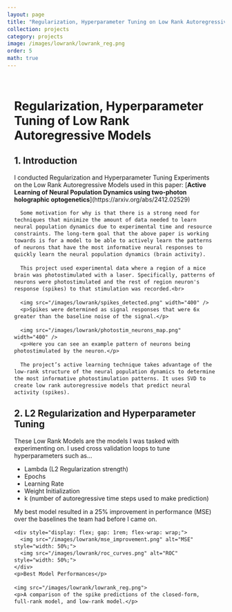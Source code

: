 ```yaml
---
layout: page
title: "Regularization, Hyperparameter Tuning on Low Rank Autoregressive Models"
collection: projects
category: projects
image: /images/lowrank/lowrank_reg.png
order: 5
math: true
---
```




<div style="max-width: 1200px; margin: 0 auto; padding: 1rem;">
  <div class="card">
    <h1>Regularization, Hyperparameter Tuning of Low Rank Autoregressive Models</h1>
    <h2>1. Introduction</h2>
      I conducted Regularization and Hyperparameter Tuning Experiments on the Low Rank Autoregressive Models used in this paper:
      [<b>Active Learning of Neural Population Dynamics using two-photon holographic optogenetics</b>](https://arxiv.org/abs/2412.02529)

      Some motivation for why is that there is a strong need for techniques that minimize the amount of data needed to learn neural population dynamics due to experimental time and resource constraints. The long-term goal that the above paper is working towards is for a model to be able to actively learn the patterns of neurons that have the most informative neural responses to quickly learn the neural population dynamics (brain activity).

      This project used experimental data where a region of a mice brain was photostimulated with a laser. Specifically, patterns of neurons were photostimulated and the rest of region neuron's response (spikes) to that stimulation was recorded.<br>

      <img src="/images/lowrank/spikes_detected.png" width="400" />
      <p>Spikes were determined as signal responses that were 6x greater than the baseline noise of the signal.</p>

      <img src="/images/lowrank/photostim_neurons_map.png" width="400" />
      <p>Here you can see an example pattern of neurons being photostimulated by the neuron.</p>

      The project’s active learning technique takes advantage of the low-rank structure of the neural population dynamics to determine the most informative photostimulation patterns. It uses SVD to create low rank autoregressive models that predict neural activity (spikes).
  </div>

  <div class="card">
    <h2>2. L2 Regularization and Hyperparameter Tuning</h2>
      These Low Rank Models are the models I was tasked with experimenting on. I used cross validation loops to tune hyperparameters such as... 
      <ul>
        <li>Lambda (L2 Regularization strength)</li>
        <li>Epochs</li>
        <li>Learning Rate </li>
        <li>Weight Initialization</li>
        <li>k (number of autoregressive time steps used to make prediction)</li>
      </ul>
      My best model resulted in a 25% improvement in performance (MSE) over the baselines the team had before I came on.

    <div style="display: flex; gap: 1rem; flex-wrap: wrap;">
      <img src="/images/lowrank/mse_improvement.png" alt="MSE" style="width: 50%;">
      <img src="/images/lowrank/roc_curves.png" alt="ROC" style="width: 50%;">
    </div>
    <p>Best Model Performances</p>

    <img src="/images/lowrank/lowrank_reg.png">
    <p>A comparison of the spike predictions of the closed-form, full-rank model, and low-rank model.</p>
  </div>


</div>